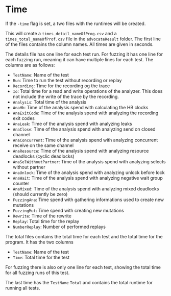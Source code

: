 
# Time

If the `-time` flag is set, a two files with the runtimes will be created.

This will create a `times_detail_nameOfProg.csv` and a `times_total_nameOfProf.csv` file in the `advocateResult` folder.
The first line of the files contains the column names. All times are given in seconds.

The details file has one line for each test run. For fuzzing it has one line
for each fuzzing run, meaning it can have multiple lines for each test. The columns are
as follows:

- `TestName`: Name of the test
- `Run`: Time to run the test without recording or replay
- `Recording`: Time for the recording og the trace
- `Io`: Total time for a read and write operations of the analyzer. This does not include the write of the trace by the recording.
- `Analysis`: Total time of the analysis
- `AnaHb`: Time of the analysis spend with calculating the HB clocks
- `AnaExitCode`:  Time of the analysis spend with analyzing the recording exit codes
- `AnaLeak`:  Time of the analysis spend with analyzing leaks
- `AnaClose`:  Time of the analysis spend with analyzing send on closed channel
- `AnaConcurrent`:  Time of the analysis spend with analyzing concurrent receive on the same channel
- `AnaResource`:  Time of the analysis spend with analyzing resource deadlocks (cyclic deadlocks)
- `AnaSelWithoutPartner`:  Time of the analysis spend with analyzing selects without partner
- `AnaUnlock`:  Time of the analysis spend with analyzing unlock before lock
- `AnaWait`: Time of the analysis spend with analyzing negative wait group counter
- `AnaMixed`: Time of the analysis spend with analyzing mixed deadlocks (should currently be zero)
- `FuzzingAna`: Time spend with gathering informations used to create new mutations
- `FuzzingMut`: Time spend with creating new mutations
- `Rewrite`: Time of the rewrite
- `Replay`: Total time for the replay
- `NumberReplay`: Number of performed replays

The total files contains the total time for each test and the total time for the program. It has the two columns

- `TestName`: Name of the test
- `Time`: Total time for the test

For fuzzing there is also only one line for each test, showing the total time for all fuzzing runs of this test.

The last time has the `TestName` `Total` and contains the total runtime for running all tests.
